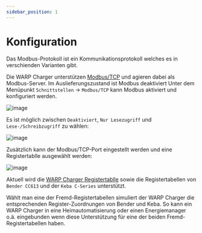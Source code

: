```yaml
---
sidebar_position: 1
---
```


# Konfiguration

Das Modbus-Protokoll ist ein Kommunikationsprotokoll welches es in
verschienden Varianten gibt.

Die WARP Charger unterstützen [Modbus/TCP](https://de.wikipedia.org/wiki/Modbus)
und agieren dabei als Modbus-Server. Im Auslieferungszustand ist Modbus deaktiviert
Unter dem Menüpunkt `Schnittstellen` -> `Modbus/TCP` kann Modbus aktiviert und
konfiguriert werden.

![image](/img/modbus/modbus_configuration.png)

Es ist möglich zwischen `Deaktiviert`, `Nur Lesezugriff` und `Lese-/Schreibzugriff`
zu wählen:

![image](/img/modbus/modbus_access.png)

Zusätzlich kann der Modbus/TCP-Port eingestellt werden und eine Registertablle
ausgewählt werden:

![image](/img/modbus/modbus_table.png)

Aktuell wird die [WARP Charger Registertablle](registertabelle) sowie
die Registertabellen von `Bender CC613` und der `Keba C-Series` unterstützt.

Wählt man eine der Fremd-Registertabellen simuliert der WARP Charger die
entsprechenden Register-Zuordnungen von Bender und Keba. So kann ein WARP
Charger in eine Heimautomatisierung oder einen Energiemanager o.ä. eingebunden
wenn diese Unterstützung für eine der beiden Fremd-Registertabellen haben.
